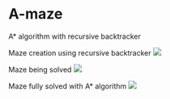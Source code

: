 # A-maze
A* algorithm with recursive backtracker

Maze creation using recursive backtracker
<img src="https://imgur.com/C5olfCS.png" >
<ing src="https://i.imgur.com/eZuhrrL.png" >

Maze being solved
<img src="https://imgur.com/fUBy7k0.png" >

Maze fully solved with A* algorithm
<img src="https://i.imgur.com/0I8sjOe.png">


